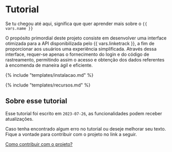 # Tutorial

Se tu chegou até aqui, significa que quer aprender mais sobre o `{{ vars.name }}`

O propósito primordial deste projeto consiste em desenvolver uma interface otimizada para a API disponibilizada pelo 
{{ vars.linketrack }}, a fim de proporcionar aos usuários uma experiência simplificada. Através dessa 
interface, requer-se apenas o fornecimento do login e do código de rastreamento, permitindo assim o acesso e obtenção 
dos dados referentes à encomenda de maneira ágil e eficiente.

{% include "templates/instalacao.md" %}

{% include "templates/recursos.md" %}

## Sobre esse tutorial

Esse tutorial foi escrito em `2023-07-26`, as funcionalidades podem receber atualizações.

Caso tenha encontrado algum erro no tutorial ou deseje melhorar seu texto. Fique a vontade para contribuir com o 
projeto no link a seguir.

[Como contribuir com o projeto?](/02_contribua/)